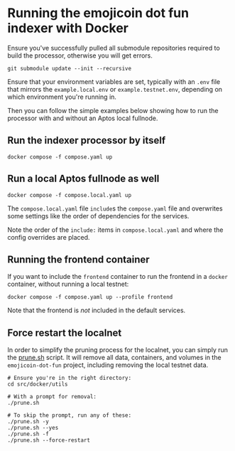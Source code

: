 <!-- cspell:word localnet -->

# Running the emojicoin dot fun indexer with Docker

Ensure you've successfully pulled all submodule repositories required to
build the processor, otherwise you will get errors.

```shell
git submodule update --init --recursive
```

Ensure that your environment variables are set, typically with an `.env`
file that mirrors the `example.local.env` or `example.testnet.env`, depending on
which environment you're running in.

Then you can follow the simple examples below showing how to run the processor
with and without an Aptos local fullnode.

## Run the indexer processor by itself

```shell
docker compose -f compose.yaml up
```

## Run a local Aptos fullnode as well

```shell
docker compose -f compose.local.yaml up
```

The `compose.local.yaml` file `include`s the `compose.yaml` file and
overwrites some settings like the order of dependencies for the services.

Note the order of the `include:` items in `compose.local.yaml` and where
the config overrides are placed.

## Running the frontend container

If you want to include the `frontend` container to run the frontend in a
`docker` container, without running a local testnet:

```shell
docker compose -f compose.yaml up --profile frontend
```

Note that the frontend is *not* included in the default services.

## Force restart the localnet

In order to simplify the pruning process for the localnet, you can simply run
the [prune.sh] script. It will remove all data, containers, and volumes in the
`emojicoin-dot-fun` project, including removing the local testnet data.

```shell
# Ensure you're in the right directory:
cd src/docker/utils

# With a prompt for removal:
./prune.sh

# To skip the prompt, run any of these:
./prune.sh -y
./prune.sh --yes
./prune.sh -f
./prune.sh --force-restart
```

[prune.sh]: ./utils/prune.sh
